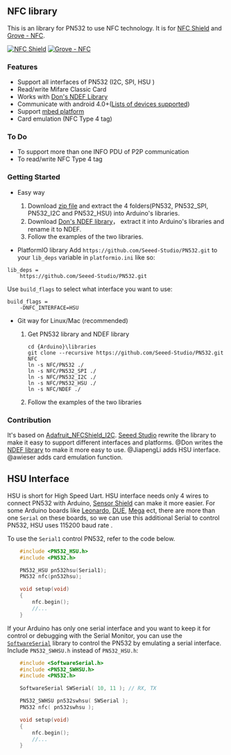 ## NFC library

This is an library for PN532 to use NFC technology.
It is for [NFC Shield](http://goo.gl/Cac2OH) and [Grove - NFC](http://goo.gl/L3Uw5G).

[![NFC Shield](https://statics3.seeedstudio.com/images/113030001%201.jpg)](http://goo.gl/Cac2OH)
[![Grove - NFC](https://statics3.seeedstudio.com/images/product/grove%20nfc.jpg)](http://goo.gl/L3Uw5G)

### Features

- Support all interfaces of PN532 (I2C, SPI, HSU )
- Read/write Mifare Classic Card
- Works with [Don's NDEF Library](http://goo.gl/jDjsXl)
- Communicate with android 4.0+([Lists of devices supported](https://github.com/Seeed-Studio/PN532/wiki/List-of-devices-supported))
- Support [mbed platform](http://goo.gl/kGPovZ)
- Card emulation (NFC Type 4 tag)

### To Do

- To support more than one INFO PDU of P2P communication
- To read/write NFC Type 4 tag

### Getting Started

- Easy way

  1. Download [zip file](http://goo.gl/F6beRM) and extract the 4 folders(PN532, PN532_SPI, PN532_I2C and PN532_HSU) into Arduino's libraries.
  2. Download [Don's NDEF library](http://goo.gl/ewxeAe)， extract it into Arduino's libraries and rename it to NDEF.
  3. Follow the examples of the two libraries.

- PlatformIO library
  Add `https://github.com/Seeed-Studio/PN532.git` to your `lib_deps` variable in `platformio.ini` like so:

```
lib_deps =
    https://github.com/Seeed-Studio/PN532.git
```

Use `build_flags` to select what interface you want to use:

```
build_flags =
    -DNFC_INTERFACE=HSU
```

- Git way for Linux/Mac (recommended)

  1.  Get PN532 library and NDEF library

          cd {Arduino}\libraries
          git clone --recursive https://github.com/Seeed-Studio/PN532.git NFC
          ln -s NFC/PN532 ./
          ln -s NFC/PN532_SPI ./
          ln -s NFC/PN532_I2C ./
          ln -s NFC/PN532_HSU ./
          ln -s NFC/NDEF ./

  2.  Follow the examples of the two libraries

### Contribution

It's based on [Adafruit_NFCShield_I2C](http://goo.gl/pk3FdB).
[Seeed Studio](http://goo.gl/zh1iQh) rewrite the library to make it easy to support different interfaces and platforms.
@Don writes the [NDEF library](http://goo.gl/jDjsXl) to make it more easy to use.
@JiapengLi adds HSU interface.
@awieser adds card emulation function.

## HSU Interface

HSU is short for High Speed Uart. HSU interface needs only 4 wires to connect PN532 with Arduino, [Sensor Shield](http://goo.gl/i0EQgd) can make it more easier. For some Arduino boards like [Leonardo][leonardo], [DUE][due], [Mega][mega] ect, there are more than one `Serial` on these boards, so we can use this additional Serial to control PN532, HSU uses 115200 baud rate .

To use the `Serial1` control PN532, refer to the code below.

```c++
	#include <PN532_HSU.h>
	#include <PN532.h>

	PN532_HSU pn532hsu(Serial1);
	PN532 nfc(pn532hsu);

	void setup(void)
	{
		nfc.begin();
		//...
	}
```

If your Arduino has only one serial interface and you want to keep it for control or debugging with the Serial Monitor, you can use the [`SoftwareSerial`][softwareserial] library to control the PN532 by emulating a serial interface. Include `PN532_SWHSU.h` instead of `PN532_HSU.h`:

```c++
	#include <SoftwareSerial.h>
	#include <PN532_SWHSU.h>
	#include <PN532.h>

	SoftwareSerial SWSerial( 10, 11 ); // RX, TX

	PN532_SWHSU pn532swhsu( SWSerial );
	PN532 nfc( pn532swhsu );

	void setup(void)
	{
		nfc.begin();
		//...
	}
```

[mega]: http://arduino.cc/en/Main/arduinoBoardMega
[due]: http://arduino.cc/en/Main/arduinoBoardDue
[leonardo]: http://arduino.cc/en/Main/arduinoBoardLeonardo
[softwareserial]: https://www.arduino.cc/en/Reference/softwareSerial
